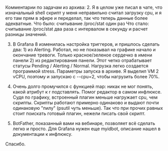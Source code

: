 Комментарии по задачам из архива:
2. Я в целом уже писал в чате, что изначальный shell скрипт у меня неправильно считал загрузку cpu, и я его там прям в эфире и переделал, так что теперь данные более адекватные.
Что было: считывание /proc/stat один раз
Что стало: считывание /proc/stat два раза с интервалом в секунду и расчет разницы значений.
 
3. В Grafana 8 изменилась настройка триггеров, и пришлось сделать два: 1) из Alerting. Работал, но не показывал на графике начало и окончание тревоги. Только красное/зеленое сердечко в имени панели 2) из редактирования панели. Этот четко отрабатывает статусы Pending / Alerting / Normal.
Нагрузка легко создается программой stress. Параметры запуска в архиве. Я выделил VM 2 vCPU, поэтому и запускаю с --cpu=2, чтобы нагрузить более 70%.
 
4. Очень долго промучился с функцией map: никак не мог понять, какой атрибут к r подставлять. Помог редактор в самом инфлюксе.
Судя по графику, встроенный плагин меньше нагружает cpu, чем скрипты. Скрипты работают примерно одинаково и выдают почти одинаковую "пилу" (psutil чуть меньше). Так что при прочих равных стоит поискать готовый плагин, нежели писать свой скрипт.
 
5. BotFather, показанный вами на вебинаре, позволяет всё сделать легко и просто. Для Grafana нужен еще myidbot, описание нашел в документации к инфлюксу.
 
Спасибо.
